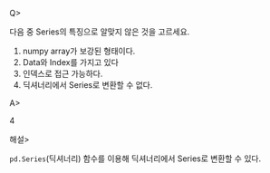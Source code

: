 Q>

다음 중 Series의 특징으로 알맞지 않은 것을 고르세요.

1. numpy array가 보강된 형태이다.
2. Data와 Index를 가지고 있다
3. 인덱스로 접근 가능하다.
4. 딕셔너리에서 Series로 변환할 수 없다.

A>

4

해설>

```pd.Series```(딕셔너리) 함수를 이용해 딕셔너리에서 Series로 변환할 수 있다.